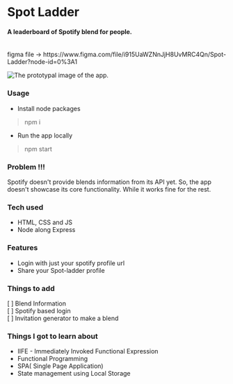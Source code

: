 # Spot Ladder
#### A leaderboard of Spotify blend for people.
<br />
figma file -> https://www.figma.com/file/i915UaWZNnJjH8UvMRC4Qn/Spot-Ladder?node-id=0%3A1
<br />

![The prototypal image of the app.](https://raw.githubusercontent.com/hugekontrast/Spot-Ladder/main/images/Spot%20ladder-page-001.jpg)

### Usage
* Install node packages
> npm i

* Run the app locally
> npm start

### Problem !!!
Spotify doesn't provide blends information from its API yet. So, the app doesn't showcase its core functionality. While it works fine for the rest.

### Tech used
* HTML, CSS and JS
* Node along Express

### Features
* Login with just your spotify profile url
* Share your Spot-ladder profile

### Things to add
[  ] Blend Information <br />
[  ] Spotify based login <br />
[  ] Invitation generator to make a blend <br />

### Things I got to learn about
* IIFE - Immediately Invoked Functional Expression
* Functional Programming
* SPA( Single Page Application)
* State management using Local Storage
